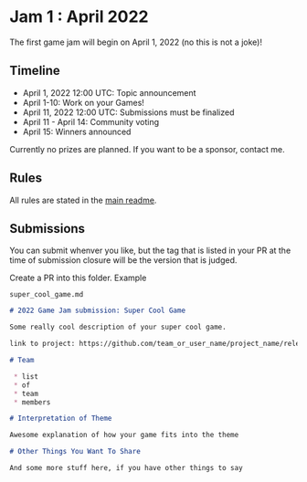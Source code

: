 # Jam 1 : April 2022

The first game jam will begin on April 1, 2022 (no this is not a joke)!

## Timeline

 * April 1, 2022 12:00 UTC: Topic announcement
 * April 1-10: Work on your Games!
 * April 11, 2022 12:00 UTC: Submissions must be finalized
 * April 11 - April 14: Community voting
 * April 15: Winners announced

Currently no prizes are planned. If you want to be a sponsor, contact me.

## Rules

All rules are stated in the [main readme](../README.md).

## Submissions

You can submit whenver you like, but the tag that is listed in your PR at the time of submission closure will be the version that is judged.

Create a PR into this folder. Example

`super_cool_game.md`

```markdown
# 2022 Game Jam submission: Super Cool Game

Some really cool description of your super cool game.

link to project: https://github.com/team_or_user_name/project_name/releases/tag/some_version

# Team

 * list
 * of 
 * team
 * members

# Interpretation of Theme

Awesome explanation of how your game fits into the theme

# Other Things You Want To Share

And some more stuff here, if you have other things to say
```

